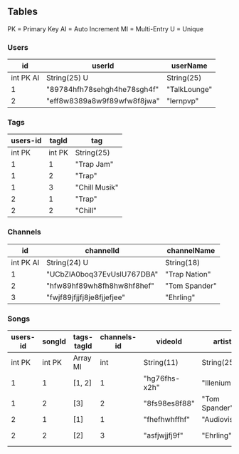 ## Tables
PK = Primary Key
AI = Auto Increment
MI = Multi-Entry
U = Unique

### Users
id        | userId                      | userName
--------- | --------------------------- | ------------
int PK AI | String(25) U                | String(25)
1         | "89784hfh78sehgh4he78sgh4f" | "TalkLounge"
2         | "eff8w8389a8w9f89wfw8f8jwa" | "lernpvp"

### Tags
users-id | tagId  | tag
-------- | ------ | -----
int PK   | int PK | String(25)
1        | 1      | "Trap Jam"
1        | 2      | "Trap"
1        | 3      | "Chill Musik"
2        | 1      | "Trap"
2        | 2      | "Chill"

### Channels
id        | channelId                  | channelName
--------- | -------------------------- | -----------
int PK AI | String(24) U               | String(18)
1         | "UCbZlA0boq37EvUslU767DBA" | "Trap Nation"
2         | "hfw89hf89wh8fh8hw8hf8hef" | "Tom Spander"
3         | "fwjf89jfjjfj8je8fjjefjee" | "Ehrling"

### Songs
users-id | songId | tags-tagId | channels-id | videoId       | artist        | title       | start | end | added
-------- | ------ | ---------- | ----------- | ------------- | ------------- | ----------- | ----- | --- | -----
int PK   | int PK | Array MI   | int         | String(11)    | String(25)    | String(25)  | int   | int | Date
1        | 1      | [1, 2]     | 1           | "hg76fhs-x2h" | "Illenium"    | "Alone"     | 0     | 300 | 187
1        | 2      | [3]        | 2           | "8fs98es8f88" | "Tom Spander" | "High"      | 30    | 330 | 567
2        | 1      | [1]        | 1           | "fhefhwhffhf" | "Audiovista"  | "Black"     | 25    | 290 | 876
2        | 2      | [2]        | 3           | "asfjwjjfj9f" | "Ehrling"     | "Feel good" | 5     | 180 | 435